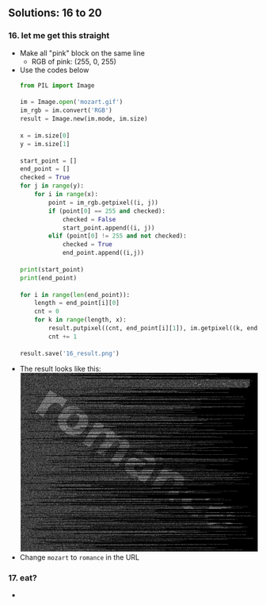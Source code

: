 ## Solutions: 16 to 20

### 16. let me get this straight

- Make all "pink" block on the same line
  - RGB of pink: (255, 0, 255)
- Use the codes below
  ```python
  from PIL import Image

  im = Image.open('mozart.gif')
  im_rgb = im.convert('RGB')
  result = Image.new(im.mode, im.size)

  x = im.size[0]
  y = im.size[1]

  start_point = []
  end_point = []
  checked = True
  for j in range(y):
      for i in range(x):
          point = im_rgb.getpixel((i, j))
          if (point[0] == 255 and checked):
              checked = False
              start_point.append((i, j))
          elif (point[0] != 255 and not checked):
              checked = True
              end_point.append((i,j))

  print(start_point)
  print(end_point)

  for i in range(len(end_point)):
      length = end_point[i][0]
      cnt = 0
      for k in range(length, x):
          result.putpixel((cnt, end_point[i][1]), im.getpixel((k, end_point[i][1])))
          cnt += 1

  result.save('16_result.png')
  ```
- The result looks like this:<br/>
![](https://github.com/tula3and/til/blob/master/Python/Python%20Challenge/16_result.png?raw=true)
- Change `mozart` to `romance` in the URL

### 17. eat?

-






